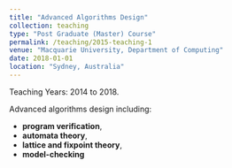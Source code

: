 ```yaml
---
title: "Advanced Algorithms Design"
collection: teaching
type: "Post Graduate (Master) Course"
permalink: /teaching/2015-teaching-1
venue: "Macquarie University, Department of Computing"
date: 2018-01-01
location: "Sydney, Australia"
---
```


Teaching Years: 2014 to 2018.

Advanced algorithms design including:

- **program verification**,
- **automata theory**,
- **lattice and fixpoint theory**,
- **model-checking**